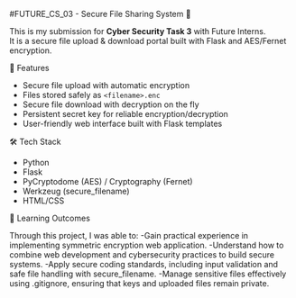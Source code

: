 #FUTURE_CS_03 - Secure File Sharing System 🔐

This is my submission for **Cyber Security Task 3** with Future Interns.  
It is a secure file upload & download portal built with Flask and AES/Fernet encryption.

🚀 Features
- Secure file upload with automatic encryption
- Files stored safely as `<filename>.enc`
- Secure file download with decryption on the fly
- Persistent secret key for reliable encryption/decryption
- User-friendly web interface built with Flask templates

🛠 Tech Stack
- Python
- Flask
- PyCryptodome (AES) / Cryptography (Fernet)
- Werkzeug (secure_filename)
- HTML/CSS

🎯 Learning Outcomes

Through this project, I was able to:
-Gain practical experience in implementing symmetric encryption web application.
-Understand how to combine web development and cybersecurity practices to build secure systems.
-Apply secure coding standards, including input validation and safe file handling with secure_filename.
-Manage sensitive files effectively using .gitignore, ensuring that keys and uploaded files remain private.
